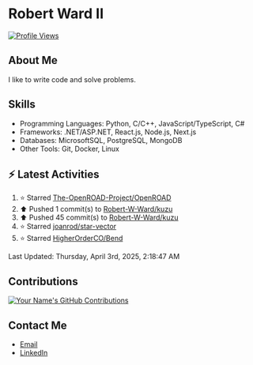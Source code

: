 
# Robert Ward II

[![Profile Views](https://komarev.com/ghpvc/?username=Robert-W-Ward)](https://github.com/Robert-W-Ward)

## About Me
I like to write code and solve problems.

## Skills
- Programming Languages: Python, C/C++, JavaScript/TypeScript, C#
- Frameworks: .NET/ASP.NET, React.js, Node.js, Next.js
- Databases: MicrosoftSQL, PostgreSQL, MongoDB
- Other Tools: Git, Docker, Linux

## :zap: Latest Activities
<!--RECENT_ACTIVITY:start-->
1. ⭐ Starred [The-OpenROAD-Project/OpenROAD](https://github.com/The-OpenROAD-Project/OpenROAD)
2. ⬆️ Pushed 1 commit(s) to [Robert-W-Ward/kuzu](https://github.com/Robert-W-Ward/kuzu)
3. ⬆️ Pushed 45 commit(s) to [Robert-W-Ward/kuzu](https://github.com/Robert-W-Ward/kuzu)
4. ⭐ Starred [joanrod/star-vector](https://github.com/joanrod/star-vector)
5. ⭐ Starred [HigherOrderCO/Bend](https://github.com/HigherOrderCO/Bend)
<!--RECENT_ACTIVITY:end-->

<!--RECENT_ACTIVITY:last_update-->
Last Updated: Thursday, April 3rd, 2025, 2:18:47 AM
<!--RECENT_ACTIVITY:last_update_end-->

<!--END_SECTIN:activity-->
## Contributions
[![Your Name's GitHub Contributions](https://github-readme-streak-stats.herokuapp.com/?user=Robert-W-Ward&theme=radical)](https://github.com/your-username)

## Contact Me
- [Email](mailto:robertwesleyward2019@gmail.com)
- [LinkedIn](https://linkedin.com/in/https://www.linkedin.com/in/robert-ward-ii/)
